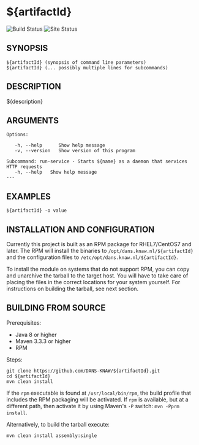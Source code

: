 ${artifactId}
===========
![Build Status](https://github.com/DANS-KNAW/${artifactId}/actions/workflows/build.yml/badge.svg)
![Site Status](https://github.com/DANS-KNAW/${artifactId}/actions/workflows/docs.yml/badge.svg)

<!-- Remove this comment and extend the descriptions below -->


SYNOPSIS
--------

    ${artifactId} (synopsis of command line parameters)
    ${artifactId} (... possibly multiple lines for subcommands)


DESCRIPTION
-----------

${description}


ARGUMENTS
---------

    Options:

       -h, --help      Show help message
       -v, --version   Show version of this program

    Subcommand: run-service - Starts ${name} as a daemon that services HTTP requests
       -h, --help   Show help message
    ---

EXAMPLES
--------

    ${artifactId} -o value

INSTALLATION AND CONFIGURATION
------------------------------
Currently this project is built as an RPM package for RHEL7/CentOS7 and later. The RPM will install the binaries to
`/opt/dans.knaw.nl/${artifactId}` and the configuration files to `/etc/opt/dans.knaw.nl/${artifactId}`. 

To install the module on systems that do not support RPM, you can copy and unarchive the tarball to the target host.
You will have to take care of placing the files in the correct locations for your system yourself. For instructions
on building the tarball, see next section.

BUILDING FROM SOURCE
--------------------
Prerequisites:

* Java 8 or higher
* Maven 3.3.3 or higher
* RPM

Steps:
    
    git clone https://github.com/DANS-KNAW/${artifactId}.git
    cd ${artifactId} 
    mvn clean install

If the `rpm` executable is found at `/usr/local/bin/rpm`, the build profile that includes the RPM 
packaging will be activated. If `rpm` is available, but at a different path, then activate it by using
Maven's `-P` switch: `mvn -Pprm install`.

Alternatively, to build the tarball execute:

    mvn clean install assembly:single
